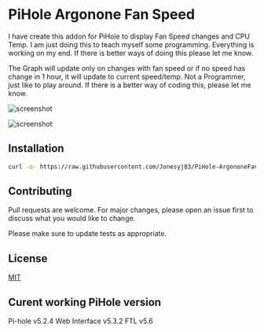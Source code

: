 # PiHole Argonone Fan Speed

I have create this addon for PiHole to display Fan Speed changes and CPU Temp. I am just doing this to teach myself some programming. Everything is working on my end. If there is better ways of doing this please let me know. 

The Graph will update only on changes with fan speed or if no speed has change in 1 hour, it will update to current speed/temp.
Not a Programmer, just like to play around. If there is a better way of coding this, please let me know.

![screenshot](https://i.ibb.co/tzr2V06/Screen-Shot-2021-02-14-at-5-30-37-pm.png)

![screenshot](https://i.ibb.co/0qzj0Mj/Screen-Shot-2021-02-14-at-5-29-15-pm.png)

## Installation

```bash
curl -o- https://raw.githubusercontent.com/Jonesyj83/PiHole-ArgononeFanSpeed/v2.0.1/install.sh | bash
```



## Contributing
Pull requests are welcome. For major changes, please open an issue first to discuss what you would like to change.

Please make sure to update tests as appropriate.

## License
[MIT](https://raw.githubusercontent.com/Jonesyj83/PiHole-ArgononeFanSpeed/v2.0.1/LICENSE)

## Curent working PiHole version
Pi-hole v5.2.4 Web Interface v5.3.2 FTL v5.6
